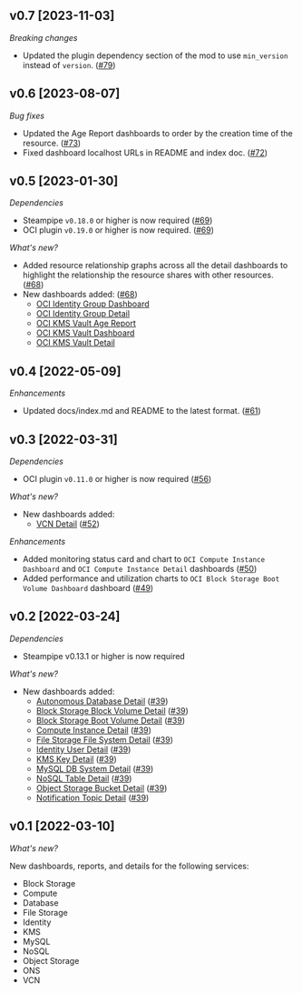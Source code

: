 ## v0.7 [2023-11-03]

_Breaking changes_

- Updated the plugin dependency section of the mod to use `min_version` instead of `version`. ([#79](https://github.com/turbot/steampipe-mod-oci-insights/pull/79))

## v0.6 [2023-08-07]

_Bug fixes_

- Updated the Age Report dashboards to order by the creation time of the resource. ([#73](https://github.com/turbot/steampipe-mod-oci-insights/pull/73))
- Fixed dashboard localhost URLs in README and index doc. ([#72](https://github.com/turbot/steampipe-mod-oci-insights/pull/72))

## v0.5 [2023-01-30]

_Dependencies_

- Steampipe `v0.18.0` or higher is now required ([#69](https://github.com/turbot/steampipe-mod-oci-insights/pull/69))
- OCI plugin `v0.19.0` or higher is now required. ([#69](https://github.com/turbot/steampipe-mod-oci-insights/pull/69))

_What's new?_

- Added resource relationship graphs across all the detail dashboards to highlight the relationship the resource shares with other resources. ([#68](https://github.com/turbot/steampipe-mod-oci-insights/pull/68))
- New dashboards added: ([#68](https://github.com/turbot/steampipe-mod-oci-insights/pull/68))
  - [OCI Identity Group Dashboard](https://hub.steampipe.io/mods/turbot/oci_insights/dashboards/dashboard.identity_group_dashboard)
  - [OCI Identity Group Detail](https://hub.steampipe.io/mods/turbot/oci_insights/dashboards/dashboard.identity_group_detail)
  - [OCI KMS Vault Age Report](https://hub.steampipe.io/mods/turbot/oci_insights/dashboards/dashboard.kms_vault_age_report)
  - [OCI KMS Vault Dashboard](https://hub.steampipe.io/mods/turbot/oci_insights/dashboards/dashboard.kms_vault_dashboard)
  - [OCI KMS Vault Detail](https://hub.steampipe.io/mods/turbot/oci_insights/dashboards/dashboard.kms_vault_detail)

## v0.4 [2022-05-09]

_Enhancements_

- Updated docs/index.md and README to the latest format. ([#61](https://github.com/turbot/steampipe-mod-oci-insights/pull/61))

## v0.3 [2022-03-31]

_Dependencies_

- OCI plugin `v0.11.0` or higher is now required ([#56](https://github.com/turbot/steampipe-mod-oci-insights/pull/56))

_What's new?_

- New dashboards added:
  - [VCN Detail](https://hub.steampipe.io/mods/turbot/oci_insights/dashboards/dashboard.oci_vcn_detail) ([#52](https://github.com/turbot/steampipe-mod-oci-insights/pull/52))

_Enhancements_

- Added monitoring status card and chart to `OCI Compute Instance Dashboard` and `OCI Compute Instance Detail` dashboards ([#50](https://github.com/turbot/steampipe-mod-oci-insights/pull/50))
- Added performance and utilization charts to `OCI Block Storage Boot Volume Dashboard` dashboard ([#49](https://github.com/turbot/steampipe-mod-oci-insights/pull/49))

## v0.2 [2022-03-24]

_Dependencies_

- Steampipe v0.13.1 or higher is now required

_What's new?_

- New dashboards added:
  - [Autonomous Database Detail](https://hub.steampipe.io/mods/turbot/oci_insights/dashboards/dashboard.oci_database_autonomous_database_detail) ([#39](https://github.com/turbot/steampipe-mod-oci-insights/pull/39))
  - [Block Storage Block Volume Detail](https://hub.steampipe.io/mods/turbot/oci_insights/dashboards/dashboard.oci_block_storage_block_volume_detail) ([#39](https://github.com/turbot/steampipe-mod-oci-insights/pull/39))
  - [Block Storage Boot Volume Detail](https://hub.steampipe.io/mods/turbot/oci_insights/dashboards/dashboard.oci_block_storage_boot_volume_detail) ([#39](https://github.com/turbot/steampipe-mod-oci-insights/pull/39))
  - [Compute Instance Detail](https://hub.steampipe.io/mods/turbot/oci_insights/dashboards/dashboard.oci_compute_instance_detail) ([#39](https://github.com/turbot/steampipe-mod-oci-insights/pull/39))
  - [File Storage File System Detail](https://hub.steampipe.io/mods/turbot/oci_insights/dashboards/dashboard.oci_filestorage_filesystem_detail) ([#39](https://github.com/turbot/steampipe-mod-oci-insights/pull/39))
  - [Identity User Detail](https://hub.steampipe.io/mods/turbot/oci_insights/dashboards/dashboard.oci_identity_user_detail) ([#39](https://github.com/turbot/steampipe-mod-oci-insights/pull/39))
  - [KMS Key Detail](https://hub.steampipe.io/mods/turbot/oci_insights/dashboards/dashboard.oci_kms_key_detail) ([#39](https://github.com/turbot/steampipe-mod-oci-insights/pull/39))
  - [MySQL DB System Detail](https://hub.steampipe.io/mods/turbot/oci_insights/dashboards/dashboard.oci_mysql_db_system_detail) ([#39](https://github.com/turbot/steampipe-mod-oci-insights/pull/39))
  - [NoSQL Table Detail](https://hub.steampipe.io/mods/turbot/oci_insights/dashboards/dashboard.oci_nosql_table_detail) ([#39](https://github.com/turbot/steampipe-mod-oci-insights/pull/39))
  - [Object Storage Bucket Detail](https://hub.steampipe.io/mods/turbot/oci_insights/dashboards/dashboard.oci_objectstorage_bucket_detail) ([#39](https://github.com/turbot/steampipe-mod-oci-insights/pull/39))
  - [Notification Topic Detail](https://hub.steampipe.io/mods/turbot/oci_insights/dashboards/dashboard.oci_ons_notification_topic_detail) ([#39](https://github.com/turbot/steampipe-mod-oci-insights/pull/39))

## v0.1 [2022-03-10]

_What's new?_

New dashboards, reports, and details for the following services:
- Block Storage
- Compute
- Database
- File Storage
- Identity
- KMS
- MySQL
- NoSQL
- Object Storage
- ONS
- VCN
